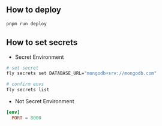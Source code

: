 ## How to deploy

```sh
pnpm run deploy
```

## How to set secrets

- Secret Environment

```sh
# set secret
fly secrets set DATABASE_URL="mongodb+srv://mongodb.com"

# confirm envs
fly secrets list
```

- Not Secret Environment

```fly.toml
[env]
  PORT = 8000
```
